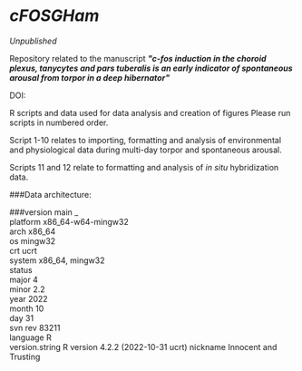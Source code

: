 # *cFOSGHam*

*Unpublished*

Repository related to the manuscript
***"c-fos induction in the choroid plexus, tanycytes and pars tuberalis is an early indicator of spontaneous arousal from torpor in a deep hibernator"*** 

DOI:

R scripts and data used for data analysis and creation of figures
Please run scripts in numbered order. 

Script 1-10 relates to importing, formatting and analysis of environmental and physiological data during multi-day torpor and spontaneous arousal.  

Scripts 11 and 12 relate to formatting and analysis of *in situ* hybridization data. 




###Data architecture:

###version
main
               _                                
platform       x86_64-w64-mingw32               
arch           x86_64                           
os             mingw32                          
crt            ucrt                             
system         x86_64, mingw32                  
status                                          
major          4                                
minor          2.2                              
year           2022                             
month          10                               
day            31                               
svn rev        83211                            
language       R                                
version.string R version 4.2.2 (2022-10-31 ucrt)
nickname       Innocent and Trusting 
